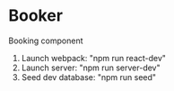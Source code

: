 # Booker
Booking component 

1) Launch webpack: "npm run react-dev"
2) Launch server: "npm run server-dev"
3) Seed dev database: "npm run seed"